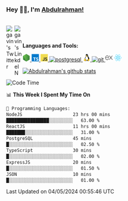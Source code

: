 ### Hey 👋🏽, I'm [Abdulrahman!](https://www.linkedin.com/in/abdelrahman-ashraf-osman-407467205/)

<br/>

<a href="https://twitter.com/AbKhattap">
  <img align="left" alt="gavin's Twitter" width="22px" src="https://cdn.jsdelivr.net/npm/simple-icons@v3/icons/twitter.svg" />
</a>
<a href="https://www.linkedin.com/in/abdelrahman-ashraf-osman-407467205/">
  <img align="left" alt="gavin's LinkdeIN" width="22px" src="https://cdn.jsdelivr.net/npm/simple-icons@v3/icons/linkedin.svg" />
</a>

<a href="https://visitor-badge.laobi.icu/badge?page_id=gavindsouza.visitor-badge"></a>

<br />

**Languages and Tools:**

<p align="left">
<a href="https://nodejs.org/" target="_blank"> <img src="https://raw.githubusercontent.com/devicons/devicon/master/icons/nodejs/nodejs-original.svg" alt="typescript" width="20" height="20"/> </a>
<a href="https://www.typescriptlang.org/" target="_blank"> <img src="https://raw.githubusercontent.com/devicons/devicon/master/icons/typescript/typescript-original.svg" alt="typescript" width="20" height="20"/> </a>
<a href="https://developer.mozilla.org/en-US/docs/Web/JavaScript" target="_blank"> <img src="https://raw.githubusercontent.com/devicons/devicon/master/icons/javascript/javascript-original.svg" alt="javascript" width="20" height="20"/> </a>
<a href="https://www.postgresql.org/" target="_blank"> <img src="https://www.vectorlogo.zone/logos/postgresql/postgresql-icon.svg" alt="postgresql" width="20" height="20"/> </a>
<a href="https://www.linux.org/" target="_blank"> <img src="https://raw.githubusercontent.com/devicons/devicon/master/icons/linux/linux-original.svg" alt="linux" width="20" height="20"/> </a>
<a href="https://git-scm.com/" target="_blank"> <img src="https://www.vectorlogo.zone/logos/git-scm/git-scm-icon.svg" alt="git" width="20" height="20"/> </a>
<a href="https://expressjs.com/"><img height="20" src="https://raw.githubusercontent.com/devicons/devicon/master/icons/express/express-original.svg"></a>
<a href="https://react.dev/" target="_blank"> <img height="20" src="https://raw.githubusercontent.com/devicons/devicon/master/icons/react/react-original.svg"> </a>
</p>

[![Abdulrahman's github stats](https://github-readme-stats-kappa-six.vercel.app/api?username=Abdul-Rahman99&show_icons=true&hide_border=true&theme=radical)](#)

<!--START_SECTION:waka-->

![Code Time](http://img.shields.io/badge/Code%20Time-1%2C160%20hrs-blue)

📊 **This Week I Spent My Time On**

```text
💬 Programming Languages:
NodeJS                   23 hrs 00 mins       ████████████████░░░░░░░░░   63.00 %
ReactJS                  11 hrs 00 mins       ███████░░░░░░░░░░░░░░░░░░   31.00 %
PostgreSQL               45 mins              █░░░░░░░░░░░░░░░░░░░░░░░░   02.50 %
TypeScript               30 mins              █░░░░░░░░░░░░░░░░░░░░░░░░   02.00 %
ExpressJS                20 mins              █░░░░░░░░░░░░░░░░░░░░░░░░   01.50 %
JSON                     10 mins              █░░░░░░░░░░░░░░░░░░░░░░░░   01.00 %
```

Last Updated on 04/05/2024 00:55:46 UTC

<!--END_SECTION:waka-->
